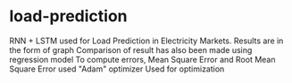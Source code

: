 # load-prediction
RNN + LSTM used for Load Prediction in Electricity Markets. Results are in the form of graph
Comparison of result has also been made using regression model 
To compute errors, Mean Square Error and Root Mean Square Error used
"Adam" optimizer Used for optimization
